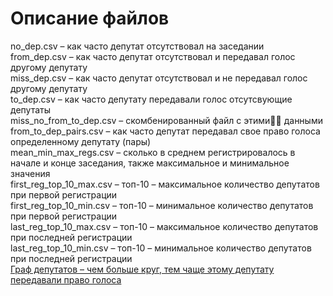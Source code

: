 # Описание файлов

no_dep.csv – как часто депутат отсутствовал на заседании\
from_dep.csv – как часто депутат отсутствовал и передавал голос другому депутату\
miss_dep.csv – как часто депутат отсутствовал и не передавал голос другому депутату\
to_dep.csv – как часто депутату  передавали голос отсутсвующие депутаты\
miss_no_from_to_dep.csv – скомбенированный файл с этими☝🏽 данными\
from_to_dep_pairs.csv – как часто депутат передавал свое право голоса определенному депутату (пары)\
mean_min_max_regs.csv – сколько в среднем регистрировалось в начале и конце заседания, также максимальное и минимальное значения\
first_reg_top_10_max.csv – топ-10 – максимальное количество депутатов при первой регистрации\
first_reg_top_10_min.csv – топ-10 – минимальное количество депутатов при первой регистрации\
last_reg_top_10_max.csv – топ-10 – максимальное количество депутатов при последней регистрации\
last_reg_top_10_min.csv – топ-10 – минимальное количество депутатов при последней регистрации\
[Граф депутатов – чем больше круг, тем чаще этому депутату передавали право голоса](https://flo.uri.sh/visualisation/3184350/embed)
